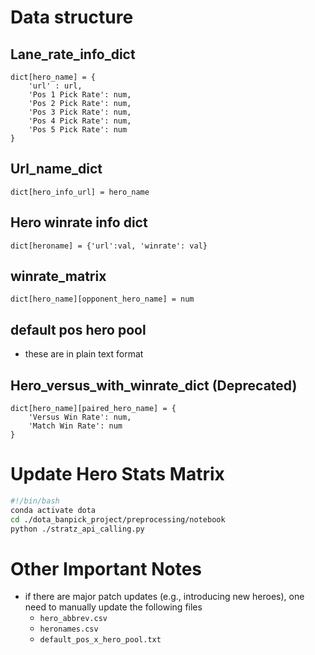 # Data structure

## Lane_rate_info_dict
```
dict[hero_name] = {
    'url' : url,
    'Pos 1 Pick Rate': num,
    'Pos 2 Pick Rate': num,
    'Pos 3 Pick Rate': num,
    'Pos 4 Pick Rate': num,
    'Pos 5 Pick Rate': num
}
```

## Url_name_dict
```
dict[hero_info_url] = hero_name
```
## Hero winrate info dict
```
dict[heroname] = {'url':val, 'winrate': val}
```

## winrate_matrix
```
dict[hero_name][opponent_hero_name] = num
```

## default pos hero pool
- these are in plain text format

## Hero_versus_with_winrate_dict (Deprecated)
```
dict[hero_name][paired_hero_name] = {
    'Versus Win Rate': num,
    'Match Win Rate': num
}

```

# Update Hero Stats Matrix
```bash
#!/bin/bash
conda activate dota
cd ./dota_banpick_project/preprocessing/notebook
python ./stratz_api_calling.py
```

# Other Important Notes

- if there are major patch updates (e.g., introducing new heroes), one need to manually update the following files 
  - `hero_abbrev.csv`
  - `heronames.csv`
  - `default_pos_x_hero_pool.txt`